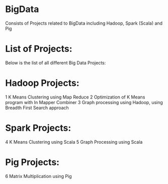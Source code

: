 # BigData
Consists of Projects related to BigData including Hadoop, Spark (Scala) and Pig

# List of Projects:
Below is the list of all different Big Data Projects:

# Hadoop Projects:
1 K Means Clustering using Map Reduce
2 Optimization of K Means program with In Mapper Combiner
3 Graph processing using Hadoop, using Breadth First Search approach

# Spark Projects:
4 K Means Clustering using Scala
5 Graph Processing using Scala

# Pig Projects:
6 Matrix Multiplication using Pig
